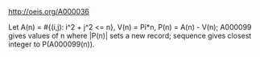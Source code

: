 http://oeis.org/A000036

Let A(n) = #{(i,j): i^2 + j^2 <= n}, V(n) = Pi*n, P(n) = A(n) - V(n); A000099 gives values of n where |P(n)| sets a new record; sequence gives closest integer to P(A000099(n)).
